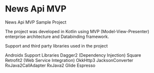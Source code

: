 # News Api MVP
News Api MVP Sample Project

The project was developed in Kotlin using MVP (Model-View-Presenter) enterprise architecture and Databinding framework.

Support and third party libraries used in the project

Androidx Support Libraries
Dagger2 (Dependency Injection)
Square Retrofit2 (Web Service Integration)
OkkHttp3
JacksonConverter
RxJava2CallAdapter
RxJava2
Glide
Espresso